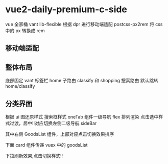 # vue2-daily-premium-c-side

vue 全家桶 vant
lib-flexible 根据 dpr 进行移动端适配
postcss-px2rem 将 css 中的 px 转换成 rem

## 移动端适配

## 整体布局

底部固定 vant 标签栏
home 子路由 classify 和 shopping
搜索路由
默认跳转 home/classify

## 分类界面

根据 ui 图还原样式
搜索框样式
oneTab 组件一级导航 flex 排列渲染
点击选中样式过渡，居中!!对应切换左侧二级导航 sideBar

其中右侧 GoodsList 组件，上部对应点击切换效果排序

下面 card 组件传递 vuex 中的 goodsList

下拉刷新效果,点击切换样式!!

